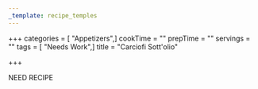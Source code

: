 ```yaml
---
_template: recipe_temples
---
```



+++
categories = [ "Appetizers",]
cookTime = ""
prepTime = ""
servings = ""
tags = [ "Needs Work",]
title = "Carciofi Sott'olio"

+++

NEED RECIPE
